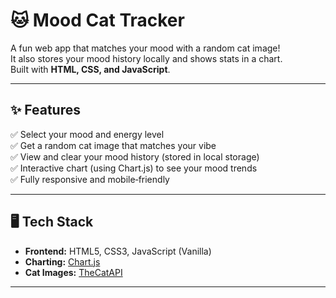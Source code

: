 # 🐱 Mood Cat Tracker

A fun web app that matches your mood with a random cat image!  
It also stores your mood history locally and shows stats in a chart.  
Built with **HTML, CSS, and JavaScript**.

---

## ✨ Features
✅ Select your mood and energy level  
✅ Get a random cat image that matches your vibe  
✅ View and clear your mood history (stored in local storage)  
✅ Interactive chart (using Chart.js) to see your mood trends  
✅ Fully responsive and mobile‑friendly

---

## 🖥️ Tech Stack
- **Frontend:** HTML5, CSS3, JavaScript (Vanilla)
- **Charting:** [Chart.js](https://www.chartjs.org/)
- **Cat Images:** [TheCatAPI](https://thecatapi.com/)

---


